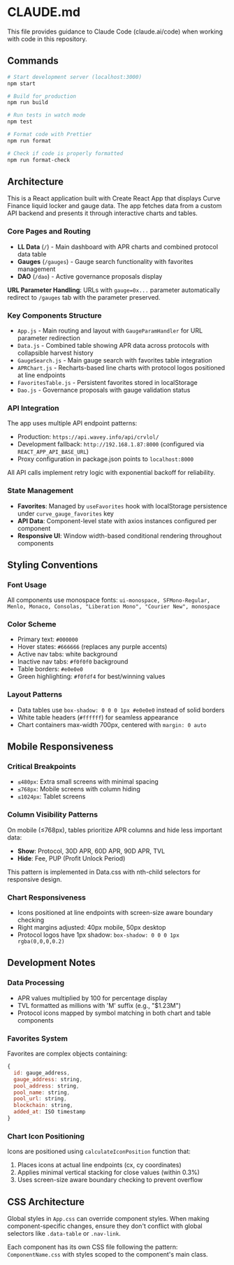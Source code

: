 # CLAUDE.md

This file provides guidance to Claude Code (claude.ai/code) when working with code in this repository.

## Commands

```bash
# Start development server (localhost:3000)
npm start

# Build for production
npm run build

# Run tests in watch mode
npm test

# Format code with Prettier
npm run format

# Check if code is properly formatted
npm run format-check
```

## Architecture

This is a React application built with Create React App that displays Curve Finance liquid locker and gauge data. The app fetches data from a custom API backend and presents it through interactive charts and tables.

### Core Pages and Routing
- **LL Data** (`/`) - Main dashboard with APR charts and combined protocol data table
- **Gauges** (`/gauges`) - Gauge search functionality with favorites management
- **DAO** (`/dao`) - Active governance proposals display

**URL Parameter Handling**: URLs with `gauge=0x...` parameter automatically redirect to `/gauges` tab with the parameter preserved.

### Key Components Structure
- `App.js` - Main routing and layout with `GaugeParamHandler` for URL parameter redirection
- `Data.js` - Combined table showing APR data across protocols with collapsible harvest history
- `GaugeSearch.js` - Main gauge search with favorites table integration
- `APRChart.js` - Recharts-based line charts with protocol logos positioned at line endpoints
- `FavoritesTable.js` - Persistent favorites stored in localStorage
- `Dao.js` - Governance proposals with gauge validation status

### API Integration
The app uses multiple API endpoint patterns:
- Production: `https://api.wavey.info/api/crvlol/`
- Development fallback: `http://192.168.1.87:8000` (configured via `REACT_APP_API_BASE_URL`)
- Proxy configuration in package.json points to `localhost:8000`

All API calls implement retry logic with exponential backoff for reliability.

### State Management
- **Favorites**: Managed by `useFavorites` hook with localStorage persistence under `curve_gauge_favorites` key
- **API Data**: Component-level state with axios instances configured per component
- **Responsive UI**: Window width-based conditional rendering throughout components

## Styling Conventions

### Font Usage
All components use monospace fonts: `ui-monospace, SFMono-Regular, Menlo, Monaco, Consolas, "Liberation Mono", "Courier New", monospace`

### Color Scheme
- Primary text: `#000000`
- Hover states: `#666666` (replaces any purple accents)
- Active nav tabs: white background
- Inactive nav tabs: `#f0f0f0` background
- Table borders: `#e0e0e0`
- Green highlighting: `#f0fdf4` for best/winning values

### Layout Patterns
- Data tables use `box-shadow: 0 0 0 1px #e0e0e0` instead of solid borders
- White table headers (`#ffffff`) for seamless appearance
- Chart containers max-width 700px, centered with `margin: 0 auto`

## Mobile Responsiveness

### Critical Breakpoints
- `≤480px`: Extra small screens with minimal spacing
- `≤768px`: Mobile screens with column hiding
- `≤1024px`: Tablet screens

### Column Visibility Patterns
On mobile (≤768px), tables prioritize APR columns and hide less important data:
- **Show**: Protocol, 30D APR, 60D APR, 90D APR, TVL
- **Hide**: Fee, PUP (Profit Unlock Period)

This pattern is implemented in Data.css with nth-child selectors for responsive design.

### Chart Responsiveness
- Icons positioned at line endpoints with screen-size aware boundary checking
- Right margins adjusted: 40px mobile, 50px desktop
- Protocol logos have 1px shadow: `box-shadow: 0 0 0 1px rgba(0,0,0,0.2)`

## Development Notes

### Data Processing
- APR values multiplied by 100 for percentage display
- TVL formatted as millions with 'M' suffix (e.g., "$1.23M")
- Protocol icons mapped by symbol matching in both chart and table components

### Favorites System
Favorites are complex objects containing:
```javascript
{
  id: gauge_address,
  gauge_address: string,
  pool_address: string,
  pool_name: string,
  pool_url: string,
  blockchain: string,
  added_at: ISO timestamp
}
```

### Chart Icon Positioning
Icons are positioned using `calculateIconPosition` function that:
1. Places icons at actual line endpoints (cx, cy coordinates)
2. Applies minimal vertical stacking for close values (within 0.3%)
3. Uses screen-size aware boundary checking to prevent overflow

## CSS Architecture

Global styles in `App.css` can override component styles. When making component-specific changes, ensure they don't conflict with global selectors like `.data-table` or `.nav-link`.

Each component has its own CSS file following the pattern: `ComponentName.css` with styles scoped to the component's main class.